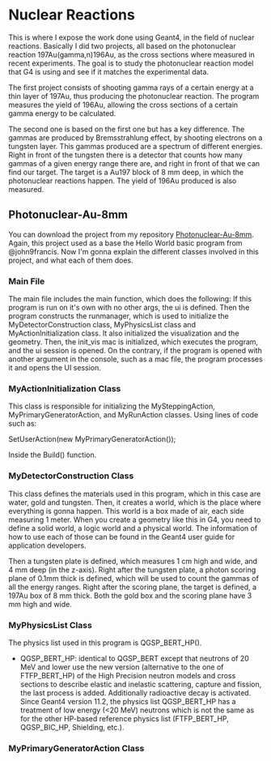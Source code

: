 # Nuclear Reactions

This is where I expose the work done using Geant4, in the field of nuclear reactions. Basically I did two projects, all based on the photonuclear reaction 197Au(gamma,n)196Au, as the cross sections where measured in recent experiments. The goal is to study the photonuclear reaction model that G4 is using and see if it matches the experimental data.

The first project consists of shooting gamma rays of a certain energy at a thin layer of 197Au, thus producing the photonuclear reaction. The program measures the yield of 196Au, allowing the cross sections of a certain gamma energy to be calculated.

The second one is based on the first one but has a key difference. The gammas are produced by Bremsstrahlung effect, by shooting electrons on a tungsten layer. This gammas produced are a spectrum of different energies. Right in front of the tungsten there is a detector that counts how many gammas of a given energy range there are, and right in front of that we can find our target. The target is a Au197 block of 8 mm deep, in which the photonuclear reactions happen. The yield of 196Au produced is also measured.

## Photonuclear-Au-8mm

You can download the project from my repository [Photonuclear-Au-8mm](https://github.com/pjarnecup/Photonuclear-Au-8mm/tree/main). Again, this project used as a base the Hello World basic program from @john9francis. Now I'm gonna explain the different classes involved in this project, and what each of them does.

### Main File

The main file includes the main function, which does the following: If this program is run on it's own with no other args, the ui is defined. Then the program constructs the runmanager, which is used to initialize the MyDetectorConstruction class, MyPhysicsList class and MyActionInitialization class. It also initialized the visualization and the geometry. Then, the init_vis mac is initialized, which executes the program, and the ui session is opened. On the contrary, if the program is opened with another argument in the console, such as a mac file, the program processes it and opens the UI session.

### MyActionInitialization Class

This class is responsible for initializing the MySteppingAction, MyPrimaryGeneratorAction, and MyRunAction classes. Using lines of code such as:

SetUserAction(new MyPrimaryGeneratorAction());

Inside the Build() function.

### MyDetectorConstruction Class

This class defines the materials used in this program, which in this case are water, gold and tungsten. Then, it creates a world, which is the place where everything is gonna happen. This world is a box made of air, each side measuring 1 meter. When you create a geometry like this in G4, you need to define a solid world, a logic world and a physical world. The information of how to use each of those can be found in the Geant4 user guide for application developers.

Then a tungsten plate is defined, which measures 1 cm high and wide, and 4 mm deep (in the z-axis). Right after the tungsten plate, a photon scoring plane of 0.1mm thick is defined, which will be used to count the gammas of all the energy ranges. Right after the scoring plane, the target is defined, a 197Au box of 8 mm thick. Both the gold box and the scoring plane have 3 mm high and wide.

### MyPhysicsList Class

The physics list used in this program is QGSP_BERT_HP(). 

* QGSP_BERT_HP: identical to QGSP_BERT except that neutrons of 20 MeV and lower use the new version (alternative to the one of FTFP_BERT_HP) of the High Precision neutron models and cross sections to describe elastic and inelastic scattering, capture and fission, the last process is added. Additionally radioactive decay is activated. Since Geant4 version 11.2, the physics list QGSP_BERT_HP has a treatment of low energy (<20 MeV) neutrons which is not the same as for the other HP-based reference physics list (FTFP_BERT_HP, QGSP_BIC_HP, Shielding, etc.).

### MyPrimaryGeneratorAction Class




